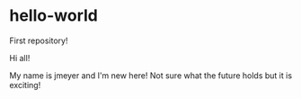 # hello-world
First repository!

Hi all!

My name is jmeyer and I'm new here!
Not sure what the future holds but it is exciting!
